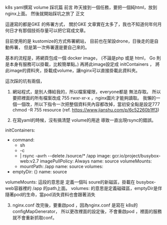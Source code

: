 k8s yaml撰寫 volume 踩坑篇
前言
昨天接到一個任務，要把一個純html，放到nginx上面。
然後就開始踩坑之旅了
正文

這邊寫的都是GKE 的佈署方式，
關於GKE  文章實在太多了，我也不知道何年何月何日才有那個技術存量可以把它寫成文章。

目前使用的是 kustomize的方式佈署網站，
目前也在架設drone，日後走的是自動佈署，
但是第一次佈署還是要自己來的。

基本的流程是，將網頁包成一個 docker image，
(不論是php 或是 html， Go 則是本身有服務可以掛載，比較簡單點。)
再將此image設定成 initContainers ，
將此image的資料夾，掛載成volume，讓nginx可以直接掛載此資料夾。

這次踩的坑有兩個，
1. 網站程式，是別人傳給我的，所以檔案權限，everyone都是 無法存取。
所以要把裡面的所有檔案改成 755 rwxr-xr-x ，nginx圖片才能夠讀取。
我懶的一個一個改，所以下指令一次把整個資料夾內容都改掉，當初安全點是設定777
chmod -R 755 resource
(ref. https://www.jianshu.com/p/6c52260b1ff3)

2. 在寫yaml的時候，沒有搞清楚 volume的用途
導致一直出現rsync的錯誤。

initContainers:
- command:
  - sh
  - -c
  - |
    rsync -avrh --delete /source/* /app
  image: gcr.io/project/busybox-web:v2.7
  imagePullPolicy: Always
  name: source
  volumeMounts:
  - mountPath: /app
    name: source
volumes:
- emptyDir: {}
  name: source

volumeMounts: 這段的意思是 定義一個叫 soure的新磁區，掛載在 busybox-web容器裡的 /app 的path上面。
volumes: 的意思是定義磁碟區，emptyDir是伴隨著pod的生命，當pod消失資料也會跟著消失

3. nginx.conf 改完後，要重啟pod ，因為nginx.conf 是寫在 k8s的 configMapGenerator，
所以更改裡面的設定後，不會重啟pod ，裡面的服務就不會重新抓取conf。
